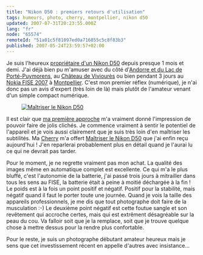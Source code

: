 ```yaml
---
title: "Nikon D50 : premiers retours d'utilisation"
tags: humeurs, photo, cherry, montpellier, nikon d50
updated: 2007-07-31T20:23:55.000Z
lang: "fr"
node: "65574"
remoteId: "51a01c5f81097ed0a716855c5c8f83b3"
published: 2007-05-24T23:59:57+02:00
---
```

 
Je suis l'heureux [propriétaire d'un Nikon D50](/post/nikon-d50-noir-2) depuis presque 1 mois et demi. J'ai déjà bien pu m'amuser avec du côté d'[Andorre et du Lac de Porté-Puymorens](http://photos.pwet.fr/galeries/le-lac-de-porte-puymorens-et-andorre/), au [Château de Viviourès](http://photos.pwet.fr/galeries/le-chateau-de-vivioures/) ou bien pendant 3 jours au [Nokia FISE 2007](/post/nokia-fise-2007-roller-street-bmx-rampe-wakeboard-and-bmx-street) à [Montpellier](http://photos.pwet.fr/villes-et-departements/herault-34/montpellier/). C'est mon premier réflex (numérique), je n'ai donc pas un avis d'expert (très loin de là) mais plutôt de l'amateur venant d'un simple compact numérique.

 


<figure class="object-left"><a href="/images/maitriser-le-nikon-d50.jpg"><img loading="lazy" src="/images/220x/maitriser-le-nikon-d50.jpg" alt="Maîtriser le Nikon D50">
</a></figure>


Il est clair que [ma première approche](/post/premiers-essais-avec-mon-nikon-d50) m'a vraiment donné l'impression de pouvoir faire de jolis clichés. Je commence vraiment à sentir le potentiel de l'appareil et je vois aussi clairement que je suis très loin d'en maîtriser les subtilités. Ma [Cherry](http://t-ka.net/blog) m'a offert [Maîtriser le Nikon D50](http://www.eyrolles.com/Audiovisuel/Livre/9782212672718/livre-maitriser-le-nikon-d50.php) que j'ai enfin reçu aujourd'hui ! J'en reparlerai probablement plus en détail quand je l'aurai lu ce qui ne devrait pas tarder.

 
Pour le moment, je ne regrette vraiment pas mon achat. La qualité des images même en automatique complet est excellente. Ce qui m'a le plus bluffé, c'est l'autonomie de la batterie, j'ai passé trois jours à mitrailler dans tous les sens au FISE, la batterie était à peine à moitié déchargée à la fin ! Le poids est à la fois un point positif et négatif. Positif pour la stabilité, mais négatif quand il faut le porter toute une journée. Quand je vois la taille des appareils professionnels, je me dis que tout photographe doit faire de la musculation :-) Le deuxième point négatif est cette foutue sangle et son revêtement qui accroche certes, mais qui est extrêment désagréable sur la peau du cou. Va falloir soit que je la remplace, soit que je trouve quelque chose à mettre dessus pour la rendre plus confortable.

 
Pour le reste, je suis un photographe débutant amateur heureux mais je sens que cet investissement récent en appelle d'autres avec insistance…


